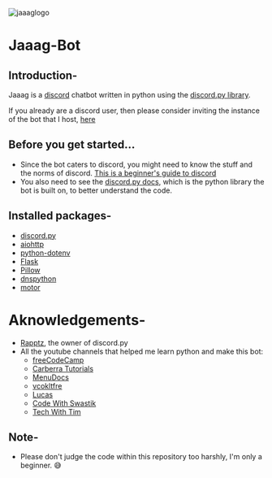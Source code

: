 ![jaaaglogo](https://cdn.discordapp.com/avatars/816034868899086386/fff5d64131272b44a32c8ab72be1ce54.webp?size=512)
# Jaaag-Bot
## Introduction-
Jaaag is a [discord](https://discord.com/) chatbot written in python using the [discord.py library](https://github.com/Rapptz/discord.py).

If you already are a discord user, then please consider inviting the instance of the bot that I host, [here](https://discord.com/api/oauth2/authorize?client_id=816034868899086386&permissions=8&scope=bot)

## Before you get started...
* Since the bot caters to discord, you might need to know the stuff and the norms of discord. [This is a beginner's guide to discord](https://support.discord.com/hc/en-us/articles/360045138571-Beginner-s-Guide-to-Discord)
* You also need to see the [discord.py docs](https://discordpy.readthedocs.io/en/latest/), which is the python library the bot is built on, to better understand the code.

## Installed packages-
* [discord.py](https://pypi.org/project/discord.py/)
* [aiohttp](https://pypi.org/project/aiohttp/)
* [python-dotenv](https://pypi.org/project/python-dotenv/)
* [Flask](https://pypi.org/project/Flask/)
* [Pillow](https://pypi.org/project/Pillow/)
* [dnspython](https://pypi.org/project/dnspython/)
* [motor](https://pypi.org/project/motor/)

# Aknowledgements-
* [Rapptz](https://github.com/Rapptz), the owner of discord.py
* All the youtube channels that helped me learn python and make this bot:
  * [freeCodeCamp](https://www.youtube.com/channel/UC8butISFwT-Wl7EV0hUK0BQ)
  * [Carberra Tutorials](https://www.youtube.com/channel/UC13cYu7lec-oOcqQf5L-brg)
  * [MenuDocs](https://www.youtube.com/channel/UCpGGFqJP9vYvzFudqnQ-6IA)
  * [vcokltfre](https://www.youtube.com/channel/UC4FkT5Yeigrxwp1OE6ovlgw)
  * [Lucas](https://www.youtube.com/channel/UCR-zOCvDCayyYy1flR5qaAg)
  * [Code With Swastik](https://www.youtube.com/channel/UC2ITRZ4_Di-KMHSIylTQbBA)
  * [Tech With Tim](https://www.youtube.com/channel/UC4JX40jDee_tINbkjycV4Sg)

## Note-
* Please don't judge the code within this repository too harshly, I'm only a beginner. 😅
